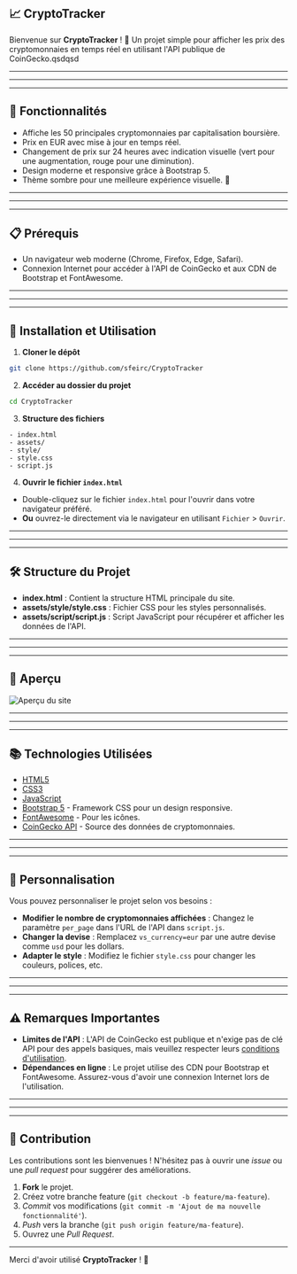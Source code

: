 ## 📈 CryptoTracker
Bienvenue sur **CryptoTracker** ! 🚀 Un projet simple pour afficher les prix des cryptomonnaies en temps réel en utilisant l'API publique de CoinGecko.qsdqsd


---


---


---

## 🌟 Fonctionnalités
- Affiche les 50 principales cryptomonnaies par capitalisation boursière.
- Prix en EUR avec mise à jour en temps réel.
- Changement de prix sur 24 heures avec indication visuelle (vert pour une augmentation, rouge pour une diminution).
- Design moderne et responsive grâce à Bootstrap 5.
- Thème sombre pour une meilleure expérience visuelle. 🌚


---


---


---

## 📋 Prérequis
- Un navigateur web moderne (Chrome, Firefox, Edge, Safari).
- Connexion Internet pour accéder à l'API de CoinGecko et aux CDN de Bootstrap et FontAwesome.


---


---


---

## 🚀 Installation et Utilisation
1. **Cloner le dépôt**

```bash
git clone https://github.com/sfeirc/CryptoTracker
```

2. **Accéder au dossier du projet**

```bash
cd CryptoTracker
```

3. **Structure des fichiers**

```
- index.html
- assets/
- style/
- style.css
- script.js
```

4. **Ouvrir le fichier `index.html`**

- Double-cliquez sur le fichier `index.html` pour l'ouvrir dans votre navigateur préféré.
- **Ou** ouvrez-le directement via le navigateur en utilisant `Fichier` > `Ouvrir`.


---


---


---

## 🛠️ Structure du Projet
- **index.html** : Contient la structure HTML principale du site.
- **assets/style/style.css** : Fichier CSS pour les styles personnalisés.
- **assets/script/script.js** : Script JavaScript pour récupérer et afficher les données de l'API.


---


---


---

## 🎨 Aperçu
![Aperçu du site](https://cdn.discordapp.com/attachments/1144619785271914586/1303783510561263707/image.png?ex=672d0284&is=672bb104&hm=b50d5d68f492206095d72da0e8f638f18134bf9e5762514df0b4c8e45fdc0ec8&)


---


---


---

## 📚 Technologies Utilisées
- [HTML5](https://developer.mozilla.org/fr/docs/Web/Guide/HTML/HTML5)
- [CSS3](https://developer.mozilla.org/fr/docs/Web/CSS)
- [JavaScript](https://developer.mozilla.org/fr/docs/Web/JavaScript)
- [Bootstrap 5](https://getbootstrap.com/) - Framework CSS pour un design responsive.
- [FontAwesome](https://fontawesome.com/) - Pour les icônes.
- [CoinGecko API](https://www.coingecko.com/en/api) - Source des données de cryptomonnaies.


---


---


---

## 🔧 Personnalisation
Vous pouvez personnaliser le projet selon vos besoins :

- **Modifier le nombre de cryptomonnaies affichées** : Changez le paramètre `per_page` dans l'URL de l'API dans `script.js`.
- **Changer la devise** : Remplacez `vs_currency=eur` par une autre devise comme `usd` pour les dollars.
- **Adapter le style** : Modifiez le fichier `style.css` pour changer les couleurs, polices, etc.


---


---


---

## ⚠️ Remarques Importantes
- **Limites de l'API** : L'API de CoinGecko est publique et n'exige pas de clé API pour des appels basiques, mais veuillez respecter leurs [conditions d'utilisation](https://www.coingecko.com/en/terms).
- **Dépendances en ligne** : Le projet utilise des CDN pour Bootstrap et FontAwesome. Assurez-vous d'avoir une connexion Internet lors de l'utilisation.


---


---


---

## 🤝 Contribution
Les contributions sont les bienvenues ! N'hésitez pas à ouvrir une *issue* ou une *pull request* pour suggérer des améliorations.

1. **Fork** le projet.
2. Créez votre branche feature (`git checkout -b feature/ma-feature`).
3. *Commit* vos modifications (`git commit -m 'Ajout de ma nouvelle fonctionnalité'`).
4. *Push* vers la branche (`git push origin feature/ma-feature`).
5. Ouvrez une *Pull Request*.


---

Merci d'avoir utilisé **CryptoTracker** ! 💙

